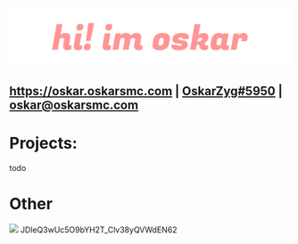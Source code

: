 <!--

---- CSS ----
Does not work on github
<style>
    h1 {
        font-size: 5vh;
        font-weight: 100;
    }

    li {
        color: lightgreen;
        list-style-type: square;
    }

    li a {
        color: lightgreen;
    }
</style>

-->

<!-- HTML -->
<img src="media/oskarzyg/oskarzyg-header.png">
<h2><a href="https://oskar.oskarsmc.com/">https://oskar.oskarsmc.com</a> | <a href="https://discord.oskarsmc.com/">OskarZyg#5950</a> | <a href="mailto:oskar@oskarsmc.com">oskar@oskarsmc.com</a>
<h1>Projects:</h1>
todo

<h1>Other</h1>
<img src="https://github-readme-stats.vercel.app/api?username=oskarzyg&theme=dracula&show_icons=false">
JDleQ3wUc5O9bYH2T_Clv38yQVWdEN62
